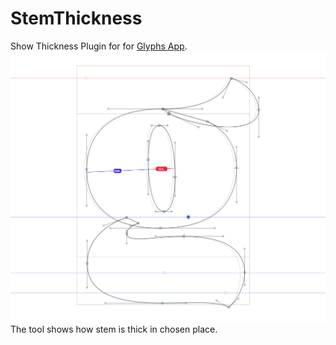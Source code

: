 # StemThickness
Show Thickness Plugin for for [Glyphs App](http://glyphsapp.com/).
![Show Thickness illustration](images/ilu_StemThickness.png)
The tool shows how stem is thick in chosen place.
